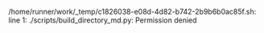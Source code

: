 /home/runner/work/_temp/c1826038-e08d-4d82-b742-2b9b6b0ac85f.sh: line 1: ./scripts/build_directory_md.py: Permission denied
